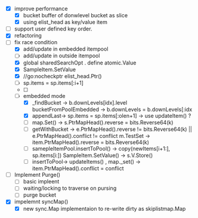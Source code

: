 - [x] improve performance
  - [x] bucket buffer of donwlevel bucket as slice
  - [x] using elist_head as key/value item
- [ ] support user defined key order.
- [x] refactoring
- [ ] fix race condition
  - [x] add/update  in embedded itempool 
  - [ ] add/update  in outside itempool
  - [x] global sharedSearchOpt . define atomic.Value
  - [x] SampleItem.SetValue
  - [x] //go:nocheckptr elist_head.Ptr()
  - [ ] sp.items = sp.items[:i+1]
  - [ ] 
  - [ ] embedded mode
    - [x] _findBucket -> b.downLevels[idx].level  bucketFromPoolEmbedded -> b.downLevels = b.downLevels[:idx
    - [x] appendLast-> sp.items = sp.items[:olen+1] -> use updateItem() ?
    - [ ] map.Set() -> s.PtrMapHead().reverse = bits.Reverse64(k)
    - [ ] getWithBucket -> e.PtrMapHead().reverse != bits.Reverse64(k) || e.PtrMapHead().conflict != conflict  m.TestSet -> item.PtrMapHead().reverse = bits.Reverse64(k)
    - [ ] samepleItemPool.insertToPool() -> copy(newItems[i+1:], sp.items[i:])  SampleItem.SetValue() -> s.V.Store()
    - [ ] insertToPool-> updateItems() , map._set() -> item.PtrMapHead().conflict = conflict
- [ ] Implement Purge()
  - [ ] basic impleent
  - [ ] waiting/locking to traverse on pursing
  - [ ] purge bucket
- [x] impelemnt syncMap()
  - [x] new sync.Map implementaion to re-write dirty as skiplistmap.Map 